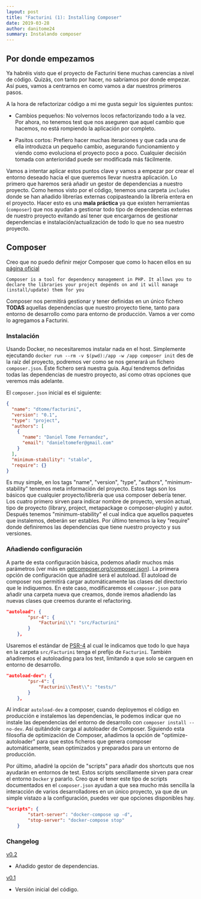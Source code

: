 ```yaml
---
layout: post
title: "Facturini (1): Installing Composer"
date: 2019-03-28
author: danitome24
summary: Instalando composer
---
```


## Por donde empezamos

Ya habréis visto que el proyecto de Facturini tiene muchas carencias a nivel de código. Quizás, con tanto por hacer, no sabríamos por donde empezar. Así pues, vamos a centrarnos en como vamos a dar nuestros primeros pasos.

A la hora de refactorizar código a mi me gusta seguir los siguientes puntos:

- Cambios pequeños: No volvernos locos refactorizando todo a la vez. Por ahora, no tenemos test que nos aseguren que aquel cambio que hacemos, no está rompiendo la aplicación por completo.

- Pasitos cortos: Prefiero hacer muchas iteraciones y que cada una de ella introduzca un pequeño cambio, asegurando funcionamiento y viendo como evoluciona el proyecto poco a poco. Cualquier decisión tomada con anterioridad puede ser modificada más fácilmente.

Vamos a intentar aplicar estos puntos clave y vamos a empezar por crear el entorno deseado hacia el que queremos llevar nuestra aplicación. Lo primero que haremos será añadir un gestor de dependencias a nuestro proyecto. Como hemos visto por el código, tenemos una carpeta `includes` donde se han añadido librerías externas copipasteando la librería entera en el proyecto. Hacer esto es una **mala práctica** ya que existen herramientas (`composer`) que nos ayudan a gestionar todo tipo de dependencias externas de nuestro proyecto evitando así tener que encargarnos de gestionar dependencias e instalación/actualización de todo lo que no sea nuestro proyecto.

## Composer

Creo que no puedo definir mejor Composer que como lo hacen ellos en su [página oficial](https://getcomposer.org/doc/00-intro.md)

```
Composer is a tool for dependency management in PHP. It allows you to declare the libraries your project depends on and it will manage (install/update) them for you
```

Composer nos permitirá gestionar y tener definidas en un único fichero **TODAS** aquellas dependencias que nuestro proyecto tiene, tanto para entorno de desarrollo como para entorno de producción. Vamos a ver como lo agregamos a Facturini.

### Instalación

Usando Docker, no necesitaremos instalar nada en el host. Simplemente ejecutando `docker run --rm -v $(pwd):/app -w /app composer init` des de la raíz del proyecto, podremos ver como se nos generará un fichero `composer.json`. Éste fichero será nuestra guía. Aquí tendremos definidas todas las dependencias de nuestro proyecto, así como otras opciones que veremos más adelante.

El `composer.json` inicial es el siguiente:

```json
{
  "name": "dtome/facturini",
  "version": "0.1",
  "type": "project",
  "authors": [
    {
      "name": "Daniel Tome Fernandez",
      "email": "danieltomefer@gmail.com"
    }
  ],
  "minimum-stability": "stable",
  "require": {}
}
```

Es muy simple, en los tags "name", "version", "type", "authors", "minimum-stability" tenemos meta información del proyecto. Estos tags son los básicos que cualquier proyecto/librería que usa composer debería tener. Los cuatro primero sirven para indicar nombre de proyecto, versión actual, tipo de proyecto (library, project, metapackage o composer-plugin) y autor. Después tenemos "minimum-stability" el cual indica que aquellos paquetes que instalemos, deberán ser estables. Por último tenemos la key "require" donde definiremos las dependencias que tiene nuestro proyecto y sus versiones.

### Añadiendo configuración

A parte de esta configuración básica, podemos añadir muchos más parámetros (ver más en [getcomposer.org/composer.json](https://getcomposer.org/doc/04-schema.md)). La primera opción de configuración que añadiré será el autoload. El autoload de composer nos permitirá cargar automáticamente las clases del directorio que le indiquemos. En este caso, modificaremos el `composer.json` para añadir una carpeta nueva que creamos, donde iremos añadiendo las nuevas clases que creemos durante el refactoring.

```json
"autoload": {
        "psr-4": {
            "Facturini\\": "src/Facturini"
        }
    },
```

Usaremos el estándar de [PSR-4](https://www.php-fig.org/psr/psr-4/) al cual le indicamos que todo lo que haya en la carpeta `src/Facturini` tenga el prefijo de `Facturini`. También añadiremos el autoloading para los test, limitando a que solo se carguen en entorno de desarrollo.

```json
"autoload-dev": {
        "psr-4": {
            "Facturini\\Test\\": "tests/"
        }
    },
```

Al indicar `autoload-dev` a composer, cuando deployemos el código en producción e instalemos las dependencias, le podemos indicar que no instale las dependencias del entorno de desarrollo con `composer install --no-dev`. Así quitándole carga al autoloader de Composer. Siguiendo esta filosofía de optimización de Composer, añadimos la opción de "optimize-autoloader" para que estos ficheros que genera composer automáticamente, sean optimizados y preparados para un entorno de producción.

Por último, añadiré la opción de "scripts" para añadir dos shortcuts que nos ayudarán en entornos de test. Estos scripts sencillamente sirven para crear el entorno `Docker` y pararlo. Creo que el tener este tipo de scripts documentados en el `composer.json` ayudan a que sea mucho más sencilla la interacción de varios desarrolladores en un único proyecto, ya que de un simple vistazo a la configuración, puedes ver que opciones disponibles hay.

```json
"scripts": {
        "start-server": "docker-compose up -d",
        "stop-server": "docker-compose stop"
    }
```

### Changelog

[v0.2](https://github.com/danitome24/facturini-refactoring/releases/tag/v0.2)

- Añadido gestor de dependencias.

[v0.1](https://github.com/danitome24/facturini-refactoring/releases/tag/v0.1)

- Versión inicial del código.
